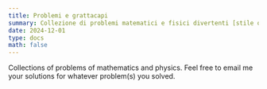 ```yaml
---
title: Problemi e grattacapi
summary: Collezione di problemi matematici e fisici divertenti [stile olimpiadi].
date: 2024-12-01
type: docs
math: false
---
```


Collections of problems of mathematics and physics. Feel free to email me your solutions for whatever problem(s) you solved. 